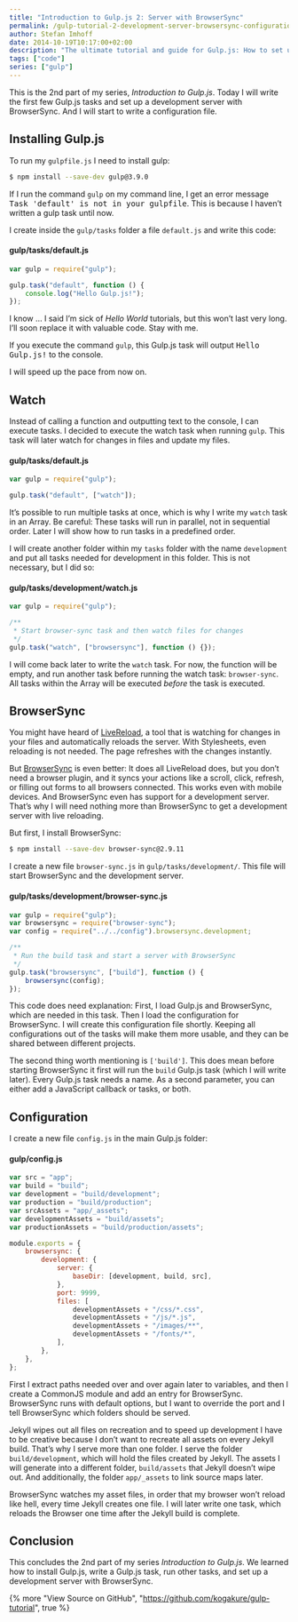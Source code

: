 ```yaml
---
title: "Introduction to Gulp.js 2: Server with BrowserSync"
permalink: /gulp-tutorial-2-development-server-browsersync-configuration/
author: Stefan Imhoff
date: 2014-10-19T10:17:00+02:00
description: "The ultimate tutorial and guide for Gulp.js: How to set up a development server with BrowserSync."
tags: ["code"]
series: ["gulp"]
---
```


This is the 2nd part of my series, _Introduction to Gulp.js_. Today I will write the first few Gulp.js tasks and set up a development server with BrowserSync. And I will start to write a configuration file.

## Installing Gulp.js

To run my `gulpfile.js` I need to install gulp:

```bash
$ npm install --save-dev gulp@3.9.0
```

If I run the command `gulp` on my command line, I get an error message <samp>Task 'default' is not in your gulpfile</samp>. This is because I haven’t written a gulp task until now.

I create inside the `gulp/tasks` folder a file `default.js` and write this code:

#### gulp/tasks/default.js

```javascript
var gulp = require("gulp");

gulp.task("default", function () {
	console.log("Hello Gulp.js!");
});
```

I know … I said I’m sick of _Hello World_ tutorials, but this won’t last very long. I’ll soon replace it with valuable code. Stay with me.

If you execute the command `gulp`, this Gulp.js task will output <samp>Hello Gulp.js!</samp> to the console.

I will speed up the pace from now on.

## Watch

Instead of calling a function and outputting text to the console, I can execute tasks. I decided to execute the watch task when running `gulp`. This task will later watch for changes in files and update my files.

#### gulp/tasks/default.js

```javascript
var gulp = require("gulp");

gulp.task("default", ["watch"]);
```

It’s possible to run multiple tasks at once, which is why I write my `watch` task in an Array. Be careful: These tasks will run in parallel, not in sequential order. Later I will show how to run tasks in a predefined order.

I will create another folder within my `tasks` folder with the name `development` and put all tasks needed for development in this folder. This is not necessary, but I did so:

#### gulp/tasks/development/watch.js

```javascript
var gulp = require("gulp");

/**
 * Start browser-sync task and then watch files for changes
 */
gulp.task("watch", ["browsersync"], function () {});
```

I will come back later to write the `watch` task. For now, the function will be empty, and run another task before running the watch task: `browser-sync`. All tasks within the Array will be executed _before_ the task is executed.

## BrowserSync

You might have heard of [LiveReload](http://livereload.com/), a tool that is watching for changes in your files and automatically reloads the server. With Stylesheets, even reloading is not needed. The page refreshes with the changes instantly.

But [BrowserSync](https://browsersync.io/) is even better: It does all LiveReload does, but you don’t need a browser plugin, and it syncs your actions like a scroll, click, refresh, or filling out forms to all browsers connected. This works even with mobile devices. And BrowserSync even has support for a development server. That’s why I will need nothing more than BrowserSync to get a development server with live reloading.

But first, I install BrowserSync:

```bash
$ npm install --save-dev browser-sync@2.9.11
```

I create a new file `browser-sync.js` in `gulp/tasks/development/`. This file will start BrowserSync and the development server.

#### gulp/tasks/development/browser-sync.js

```javascript
var gulp = require("gulp");
var browsersync = require("browser-sync");
var config = require("../../config").browsersync.development;

/**
 * Run the build task and start a server with BrowserSync
 */
gulp.task("browsersync", ["build"], function () {
	browsersync(config);
});
```

This code does need explanation: First, I load Gulp.js and BrowserSync, which are needed in this task. Then I load the configuration for BrowserSync. I will create this configuration file shortly. Keeping all configurations out of the tasks will make them more usable, and they can be shared between different projects.

The second thing worth mentioning is `['build']`. This does mean before starting BrowserSync it first will run the `build` Gulp.js task (which I will write later). Every Gulp.js task needs a name. As a second parameter, you can either add a JavaScript callback or tasks, or both.

## Configuration

I create a new file `config.js` in the main Gulp.js folder:

#### gulp/config.js

```javascript
var src = "app";
var build = "build";
var development = "build/development";
var production = "build/production";
var srcAssets = "app/_assets";
var developmentAssets = "build/assets";
var productionAssets = "build/production/assets";

module.exports = {
	browsersync: {
		development: {
			server: {
				baseDir: [development, build, src],
			},
			port: 9999,
			files: [
				developmentAssets + "/css/*.css",
				developmentAssets + "/js/*.js",
				developmentAssets + "/images/**",
				developmentAssets + "/fonts/*",
			],
		},
	},
};
```

First I extract paths needed over and over again later to variables, and then I create a CommonJS module and add an entry for BrowserSync. BrowserSync runs with default options, but I want to override the port and I tell BrowserSync which folders should be served.

Jekyll wipes out all files on recreation and to speed up development I have to be creative because I don’t want to recreate all assets on every Jekyll build. That’s why I serve more than one folder. I serve the folder `build/development`, which will hold the files created by Jekyll. The assets I will generate into a different folder, `build/assets` that Jekyll doesn’t wipe out. And additionally, the folder `app/_assets` to link source maps later.

BrowserSync watches my asset files, in order that my browser won’t reload like hell, every time Jekyll creates one file. I will later write one task, which reloads the Browser one time after the Jekyll build is complete.

## Conclusion

This concludes the 2nd part of my series _Introduction to Gulp.js_. We learned how to install Gulp.js, write a Gulp.js task, run other tasks, and set up a development server with BrowserSync.

{% more "View Source on GitHub", "https://github.com/kogakure/gulp-tutorial", true %}

